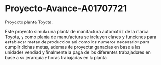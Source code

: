 # Proyecto-Avance-A01707721
Proyecto planta Toyota:

Este proyecto simula una planta de manifactura automotriz de la marca Toyota, y como planta de manufactura se incluyen clases y funciones para establecer metas de produccion
asi como los numeros necesarios para cumplir dichas metas, ademas de proyectar ganacias en base a las unidades vendiad y finalmente la paga de los diferentes trabajadores
en base a su jerarquia y horas trabajadas en la planta
